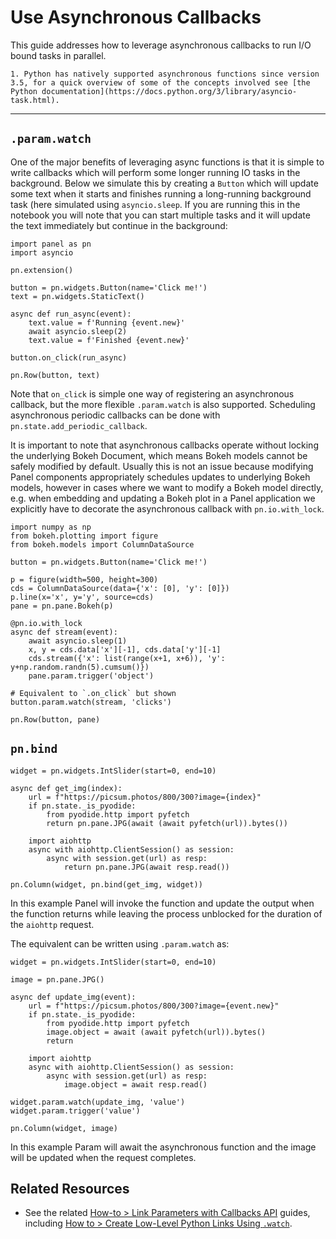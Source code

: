 # Use Asynchronous Callbacks

This guide addresses how to leverage asynchronous callbacks to run I/O bound tasks in parallel.

```{admonition} Prerequisites
1. Python has natively supported asynchronous functions since version 3.5, for a quick overview of some of the concepts involved see [the Python documentation](https://docs.python.org/3/library/asyncio-task.html).
```
---

## `.param.watch`

One of the major benefits of leveraging async functions is that it is simple to write callbacks which will perform some longer running IO tasks in the background. Below we simulate this by creating a `Button` which will update some text when it starts and finishes running a long-running background task (here simulated using `asyncio.sleep`. If you are running this in the notebook you will note that you can start multiple tasks and it will update the text immediately but continue in the background:

```{pyodide}
import panel as pn
import asyncio

pn.extension()

button = pn.widgets.Button(name='Click me!')
text = pn.widgets.StaticText()

async def run_async(event):
    text.value = f'Running {event.new}'
    await asyncio.sleep(2)
    text.value = f'Finished {event.new}'

button.on_click(run_async)

pn.Row(button, text)
```

Note that `on_click` is simple one way of registering an asynchronous callback, but the more flexible `.param.watch` is also supported. Scheduling asynchronous periodic callbacks can be done with `pn.state.add_periodic_callback`.

It is important to note that asynchronous callbacks operate without locking the underlying Bokeh Document, which means Bokeh models cannot be safely modified by default. Usually this is not an issue because modifying Panel components appropriately schedules updates to underlying Bokeh models, however in cases where we want to modify a Bokeh model directly, e.g. when embedding and updating a Bokeh plot in a Panel application we explicitly have to decorate the asynchronous callback with `pn.io.with_lock`.

```{pyodide}
import numpy as np
from bokeh.plotting import figure
from bokeh.models import ColumnDataSource

button = pn.widgets.Button(name='Click me!')

p = figure(width=500, height=300)
cds = ColumnDataSource(data={'x': [0], 'y': [0]})
p.line(x='x', y='y', source=cds)
pane = pn.pane.Bokeh(p)

@pn.io.with_lock
async def stream(event):
    await asyncio.sleep(1)
    x, y = cds.data['x'][-1], cds.data['y'][-1]
    cds.stream({'x': list(range(x+1, x+6)), 'y': y+np.random.randn(5).cumsum()})
    pane.param.trigger('object')

# Equivalent to `.on_click` but shown
button.param.watch(stream, 'clicks')

pn.Row(button, pane)
```

## `pn.bind`

```{pyodide}
widget = pn.widgets.IntSlider(start=0, end=10)

async def get_img(index):
    url = f"https://picsum.photos/800/300?image={index}"
    if pn.state._is_pyodide:
        from pyodide.http import pyfetch
        return pn.pane.JPG(await (await pyfetch(url)).bytes())

    import aiohttp
    async with aiohttp.ClientSession() as session:
        async with session.get(url) as resp:
            return pn.pane.JPG(await resp.read())

pn.Column(widget, pn.bind(get_img, widget))
```

In this example Panel will invoke the function and update the output when the function returns while leaving the process unblocked for the duration of the `aiohttp` request.

The equivalent can be written using `.param.watch` as:

```{pyodide}
widget = pn.widgets.IntSlider(start=0, end=10)

image = pn.pane.JPG()

async def update_img(event):
    url = f"https://picsum.photos/800/300?image={event.new}"
    if pn.state._is_pyodide:
        from pyodide.http import pyfetch
        image.object = await (await pyfetch(url)).bytes()
        return

    import aiohttp
    async with aiohttp.ClientSession() as session:
        async with session.get(url) as resp:
            image.object = await resp.read()

widget.param.watch(update_img, 'value')
widget.param.trigger('value')

pn.Column(widget, image)
```

In this example Param will await the asynchronous function and the image will be updated when the request completes.

## Related Resources

- See the related [How-to > Link Parameters with Callbacks API](../links/index.md) guides, including [How to > Create Low-Level Python Links Using `.watch`](../links/watchers.md).
